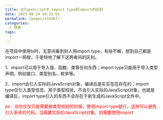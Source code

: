 ```yaml
---
title: 在TypeScript中,import type和import的区别
date: 2023-08-24 10:33:55
permalink: /pages/a7d3bf/
categories:
  - 随笔
tags:
  - 
---
```

在项目中使用ts时，无意间看到别人用import type，有些不解，想到自己都是import一把梭，于是特地了解下这两者间的区别。

1、import可以用于导入值、函数、类等任何东西；import type只能用于导入类型声明，例如接口、类型别名、枚举等。

2、import会引入实际的JavaScript对象，编译后是实实在在存在的；import type仅引入类型信息、用于类型校验，不会引入实际的JavaScript对象，也就是编译后，import type引入的东西不会存在于新生成的JavaScript文件中。

<p style="color:red;">ps：当你仅仅只是需要做类型校验的时候，使用import type就行，这样可以避免引入多余的代码。当需要实际的JavaScript对象，则需要使用import</p>